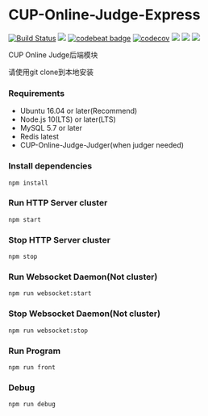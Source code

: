 # CUP-Online-Judge-Express
[![Build Status](https://travis-ci.com/CUP-ACM-Programming-Club/CUP-Online-Judge-Express.svg?branch=master)](https://travis-ci.com/CUP-ACM-Programming-Club/CUP-Online-Judge-Express)
[![](https://img.shields.io/github/license/CUP-ACM-Programming-Club/CUP-Online-Judge-Express.svg)](https://github.com/CUP-ACM-Programming-Club/CUP-Online-Judge-Express/blob/master/LICENSE)
[![codebeat badge](https://codebeat.co/badges/bf69c0eb-2bdf-4fbe-a6f0-2bf2a98a597a)](https://codebeat.co/projects/github-com-cup-acm-programming-club-cup-online-judge-express-master-7e8760db-7670-4c22-9862-1262dddcb4ec)
[![codecov](https://codecov.io/gh/CUP-ACM-Programming-Club/CUP-Online-Judge-Express/branch/master/graph/badge.svg)](https://codecov.io/gh/CUP-ACM-Programming-Club/CUP-Online-Judge-Express)
[![](https://img.shields.io/badge/platform-Linux-red.svg)]()
![](https://img.shields.io/badge/language-JavaScript-orange.svg)
<a href="https://996.icu"><img src="https://img.shields.io/badge/link-996.icu-red.svg"></a>

CUP Online Judge后端模块

请使用git clone到本地安装

### Requirements
* Ubuntu 16.04 or later(Recommend)
* Node.js 10(LTS) or later(LTS)
* MySQL 5.7 or later
* Redis latest
* CUP-Online-Judge-Judger(when judger needed)

### Install dependencies
``npm install``

### Run HTTP Server cluster
``npm start``

### Stop HTTP Server cluster
``npm stop``

### Run Websocket Daemon(Not cluster)
```npm run websocket:start```

### Stop Websocket Daemon(Not cluster)
```npm run websocket:stop```

### Run Program
``npm run front``

### Debug
``npm run debug``

